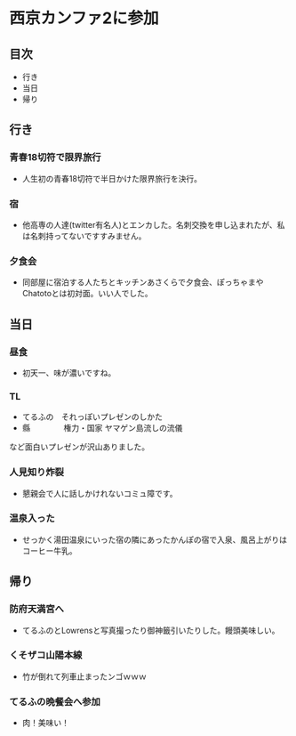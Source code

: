 # 西京カンファ2に参加
## 目次
* 行き
* 当日
* 帰り

## 行き
### 青春18切符で限界旅行
* 人生初の青春18切符で半日かけた限界旅行を決行。
### 宿
* 他高専の人達(twitter有名人)とエンカした。名刺交換を申し込まれたが、私は名刺持ってないですすみません。
### 夕食会
* 同部屋に宿泊する人たちとキッチンあさくらで夕食会、ぽっちゃまやChatotoとは初対面。いい人でした。

## 当日
### 昼食
* 初天一、味が濃いですね。
### TL
* てるふの　それっぽいプレゼンのしかた
* 縣　 　　　権力・国家 ヤマゲン島流しの流儀

など面白いプレゼンが沢山ありました。


### 人見知り炸裂
* 懇親会で人に話しかけれないコミュ障です。

### 温泉入った
* せっかく湯田温泉にいった宿の隣にあったかんぽの宿で入泉、風呂上がりはコーヒー牛乳。

## 帰り

### 防府天満宮へ　
* てるふのとLowrensと写真撮ったり御神籤引いたりした。饅頭美味しい。

### くそザコ山陽本線
* 竹が倒れて列車止まったンゴｗｗｗ

### てるふの晩餐会へ参加
* 肉！美味い！
